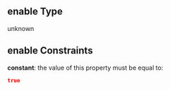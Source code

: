 ## enable Type

unknown

## enable Constraints

**constant**: the value of this property must be equal to:

```json
true
```
